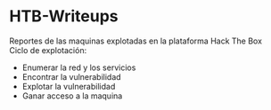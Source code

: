 # HTB-Writeups
Reportes de las maquinas explotadas en la plataforma Hack The Box      
Ciclo de explotación:
* Enumerar la red y los servicios
* Encontrar la vulnerabilidad
* Explotar la vulnerabilidad 
* Ganar acceso a la maquina 
